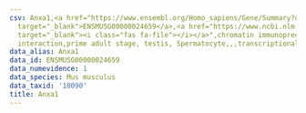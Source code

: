 ```yaml
---
csv: Anxa1,<a href="https://www.ensembl.org/Homo_sapiens/Gene/Summary?db=core;g=ENSMUSG00000024659"
  target="_blank">ENSMUSG00000024659</a>,<a href="https://www.ncbi.nlm.nih.gov/pubmed/25450459"
  target="_blank"><i class="fas fa-file"></i></a>",chromatin immunoprecipitation assay,direct
  interaction,prime adult stage, testis, Spermatocyte,,,transcriptional regulation,
data_alias: Anxa1
data_id: ENSMUSG00000024659
data_numevidence: 1
data_species: Mus musculus
data_taxid: '10090'
title: Anxa1
---
```


